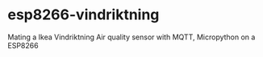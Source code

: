 # esp8266-vindriktning
Mating a Ikea Vindriktning Air quality sensor with MQTT, Micropython on a ESP8266
